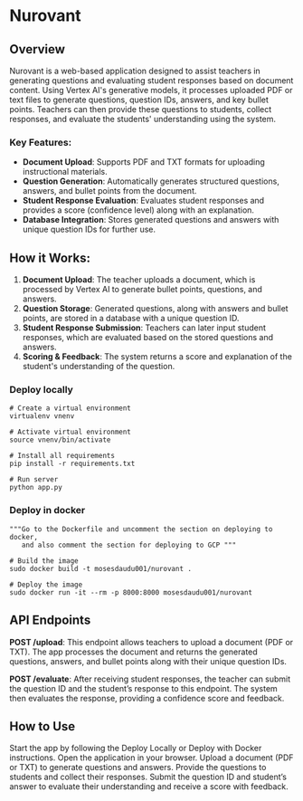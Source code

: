 # Nurovant
## Overview

Nurovant is a web-based application designed to assist teachers in generating questions and evaluating student responses based on document content. Using Vertex AI's generative models, it processes uploaded PDF or text files to generate questions, question IDs, answers, and key bullet points. Teachers can then provide these questions to students, collect responses, and evaluate the students' understanding using the system.

### Key Features:
- **Document Upload**: Supports PDF and TXT formats for uploading instructional materials.
- **Question Generation**: Automatically generates structured questions, answers, and bullet points from the document.
- **Student Response Evaluation**: Evaluates student responses and provides a score (confidence level) along with an explanation.
- **Database Integration**: Stores generated questions and answers with unique question IDs for further use.

## How it Works:
1. **Document Upload**: The teacher uploads a document, which is processed by Vertex AI to generate bullet points, questions, and answers.
2. **Question Storage**: Generated questions, along with answers and bullet points, are stored in a database with a unique question ID.
3. **Student Response Submission**: Teachers can later input student responses, which are evaluated based on the stored questions and answers.
4. **Scoring & Feedback**: The system returns a score and explanation of the student's understanding of the question.


### Deploy locally
```
# Create a virtual environment
virtualenv vnenv

# Activate virtual environment
source vnenv/bin/activate

# Install all requirements
pip install -r requirements.txt

# Run server
python app.py
```

### Deploy in docker
```
"""Go to the Dockerfile and uncomment the section on deploying to docker, 
   and also comment the section for deploying to GCP """ 

# Build the image
sudo docker build -t mosesdaudu001/nurovant .

# Deploy the image
sudo docker run -it --rm -p 8000:8000 mosesdaudu001/nurovant

```


## API Endpoints
**POST /upload**: This endpoint allows teachers to upload a document (PDF or TXT). The app processes the document and returns the generated questions, answers, and bullet points along with their unique question IDs.

**POST /evaluate**: After receiving student responses, the teacher can submit the question ID and the student’s response to this endpoint. The system then evaluates the response, providing a confidence score and feedback.

## How to Use
Start the app by following the Deploy Locally or Deploy with Docker instructions.
Open the application in your browser.
Upload a document (PDF or TXT) to generate questions and answers.
Provide the questions to students and collect their responses.
Submit the question ID and student’s answer to evaluate their understanding and receive a score with feedback.
